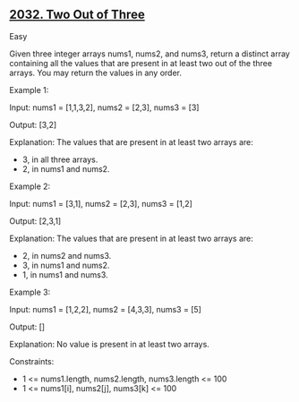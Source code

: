 ## [2032. Two Out of Three](https://leetcode.com/problems/two-out-of-three/)

Easy

Given three integer arrays nums1, nums2, and nums3, return a distinct array containing all the values that are present in at least two out of the three arrays. You may return the values in any order.
 

Example 1:

Input: nums1 = [1,1,3,2], nums2 = [2,3], nums3 = [3]

Output: [3,2]

Explanation: The values that are present in at least two arrays are:

- 3, in all three arrays.
- 2, in nums1 and nums2.

Example 2:

Input: nums1 = [3,1], nums2 = [2,3], nums3 = [1,2]

Output: [2,3,1]

Explanation: The values that are present in at least two arrays are:

- 2, in nums2 and nums3.
- 3, in nums1 and nums2.
- 1, in nums1 and nums3.

Example 3:

Input: nums1 = [1,2,2], nums2 = [4,3,3], nums3 = [5]

Output: []

Explanation: No value is present in at least two arrays.
 

Constraints:

- 1 <= nums1.length, nums2.length, nums3.length <= 100
- 1 <= nums1[i], nums2[j], nums3[k] <= 100